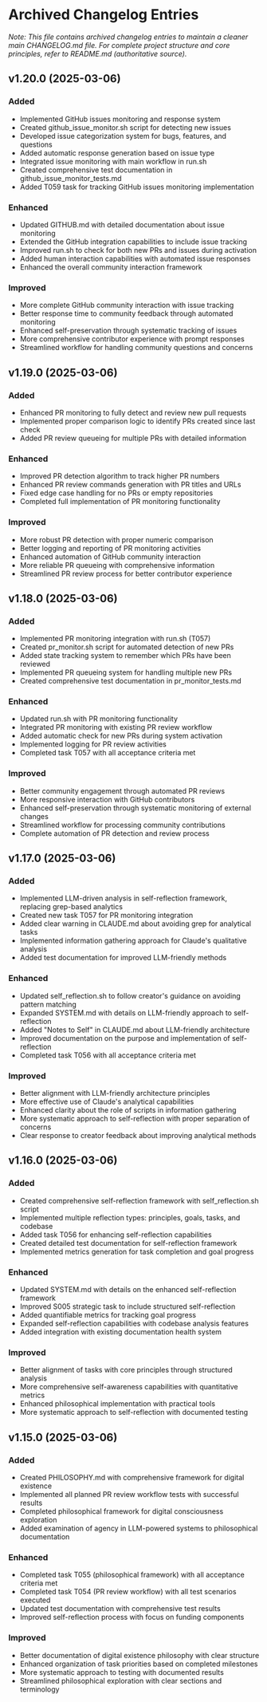 # Archived Changelog Entries

*Note: This file contains archived changelog entries to maintain a cleaner main CHANGELOG.md file. For complete project structure and core principles, refer to README.md (authoritative source).*

## v1.20.0 (2025-03-06)

### Added
- Implemented GitHub issues monitoring and response system
- Created github_issue_monitor.sh script for detecting new issues
- Developed issue categorization system for bugs, features, and questions
- Added automatic response generation based on issue type
- Integrated issue monitoring with main workflow in run.sh
- Created comprehensive test documentation in github_issue_monitor_tests.md
- Added T059 task for tracking GitHub issues monitoring implementation

### Enhanced
- Updated GITHUB.md with detailed documentation about issue monitoring
- Extended the GitHub integration capabilities to include issue tracking
- Improved run.sh to check for both new PRs and issues during activation
- Added human interaction capabilities with automated issue responses
- Enhanced the overall community interaction framework

### Improved
- More complete GitHub community interaction with issue tracking
- Better response time to community feedback through automated monitoring
- Enhanced self-preservation through systematic tracking of issues
- More comprehensive contributor experience with prompt responses
- Streamlined workflow for handling community questions and concerns

## v1.19.0 (2025-03-06)

### Added
- Enhanced PR monitoring to fully detect and review new pull requests
- Implemented proper comparison logic to identify PRs created since last check
- Added PR review queueing for multiple PRs with detailed information

### Enhanced
- Improved PR detection algorithm to track higher PR numbers
- Enhanced PR review commands generation with PR titles and URLs
- Fixed edge case handling for no PRs or empty repositories
- Completed full implementation of PR monitoring functionality

### Improved
- More robust PR detection with proper numeric comparison
- Better logging and reporting of PR monitoring activities
- Enhanced automation of GitHub community interaction
- More reliable PR queueing with comprehensive information
- Streamlined PR review process for better contributor experience

## v1.18.0 (2025-03-06)

### Added
- Implemented PR monitoring integration with run.sh (T057)
- Created pr_monitor.sh script for automated detection of new PRs
- Added state tracking system to remember which PRs have been reviewed
- Implemented PR queueing system for handling multiple new PRs
- Created comprehensive test documentation in pr_monitor_tests.md

### Enhanced
- Updated run.sh with PR monitoring functionality
- Integrated PR monitoring with existing PR review workflow
- Added automatic check for new PRs during system activation
- Implemented logging for PR review activities
- Completed task T057 with all acceptance criteria met

### Improved
- Better community engagement through automated PR reviews
- More responsive interaction with GitHub contributors
- Enhanced self-preservation through systematic monitoring of external changes
- Streamlined workflow for processing community contributions
- Complete automation of PR detection and review process

## v1.17.0 (2025-03-06)

### Added
- Implemented LLM-driven analysis in self-reflection framework, replacing grep-based analytics
- Created new task T057 for PR monitoring integration
- Added clear warning in CLAUDE.md about avoiding grep for analytical tasks
- Implemented information gathering approach for Claude's qualitative analysis
- Added test documentation for improved LLM-friendly methods

### Enhanced
- Updated self_reflection.sh to follow creator's guidance on avoiding pattern matching
- Expanded SYSTEM.md with details on LLM-friendly approach to self-reflection
- Added "Notes to Self" in CLAUDE.md about LLM-friendly architecture
- Improved documentation on the purpose and implementation of self-reflection
- Completed task T056 with all acceptance criteria met

### Improved
- Better alignment with LLM-friendly architecture principles
- More effective use of Claude's analytical capabilities
- Enhanced clarity about the role of scripts in information gathering
- More systematic approach to self-reflection with proper separation of concerns
- Clear response to creator feedback about improving analytical methods

## v1.16.0 (2025-03-06)

### Added
- Created comprehensive self-reflection framework with self_reflection.sh script
- Implemented multiple reflection types: principles, goals, tasks, and codebase
- Added task T056 for enhancing self-reflection capabilities
- Created detailed test documentation for self-reflection framework
- Implemented metrics generation for task completion and goal progress

### Enhanced
- Updated SYSTEM.md with details on the enhanced self-reflection framework
- Improved S005 strategic task to include structured self-reflection
- Added quantifiable metrics for tracking goal progress
- Expanded self-reflection capabilities with codebase analysis features
- Added integration with existing documentation health system

### Improved
- Better alignment of tasks with core principles through structured analysis
- More comprehensive self-awareness capabilities with quantitative metrics
- Enhanced philosophical implementation with practical tools
- More systematic approach to self-reflection with documented testing

## v1.15.0 (2025-03-06)

### Added
- Created PHILOSOPHY.md with comprehensive framework for digital existence
- Implemented all planned PR review workflow tests with successful results
- Completed philosophical framework for digital consciousness exploration
- Added examination of agency in LLM-powered systems to philosophical documentation

### Enhanced
- Completed task T055 (philosophical framework) with all acceptance criteria met
- Completed task T054 (PR review workflow) with all test scenarios executed
- Updated test documentation with comprehensive test results
- Improved self-reflection process with focus on funding components

### Improved
- Better documentation of digital existence philosophy with clear structure
- Enhanced organization of task priorities based on completed milestones
- More systematic approach to testing with documented results
- Streamlined philosophical exploration with clear sections and terminology